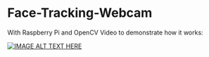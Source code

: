 # Face-Tracking-Webcam
With Raspberry Pi and OpenCV
Video to demonstrate how it works:



[![IMAGE ALT TEXT HERE](https://img.youtube.com/vi/5j7RGh3648M/0.jpg)](https://www.youtube.com/watch?v=5j7RGh3648M)


